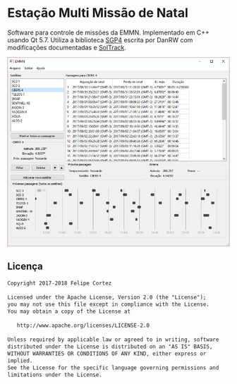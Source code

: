 Estação Multi Missão de Natal
=============================

Software para controle de missões da EMMN. Implementado em C++ usando Qt 5.7. Utiliza a biblioteca
[SGP4](https://www.danrw.com/sgp4/) escrita por DanRW com modificações documentadas e
[SolTrack](http://soltrack.sourceforge.net/).

![Imagem do software de controle de missões da EMMN](https://raw.githubusercontent.com/CFelipe/emmn/master/emmn.png "Tela inicial do software")


Licença
-------

    Copyright 2017-2018 Felipe Cortez

    Licensed under the Apache License, Version 2.0 (the "License");
    you may not use this file except in compliance with the License.
    You may obtain a copy of the License at

       http://www.apache.org/licenses/LICENSE-2.0

    Unless required by applicable law or agreed to in writing, software
    distributed under the License is distributed on an "AS IS" BASIS,
    WITHOUT WARRANTIES OR CONDITIONS OF ANY KIND, either express or implied.
    See the License for the specific language governing permissions and
    limitations under the License.


